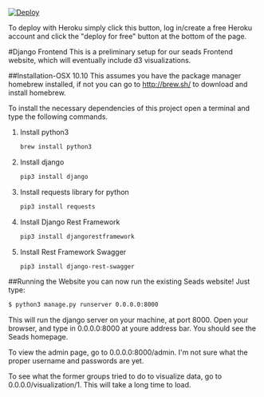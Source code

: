 [![Deploy](https://www.herokucdn.com/deploy/button.svg)](https://heroku.com/deploy)

To deploy with Heroku simply click this button, log in/create a free Heroku account and click the "deploy for free" button at the bottom of the page.

#Django Frontend
This is a preliminary setup for our seads Frontend website, which will eventually include d3 visualizations. 

##Installation-OSX 10.10
This assumes you have the package manager homebrew installed, if not you can go to http://brew.sh/ to download and install homebrew.

To install the necessary dependencies of this project open a terminal and type the following commands.

1. Install python3

    ```sh
    brew install python3
    ```

2. Install django

    ```sh
    pip3 install django
    ```

3. Install requests library for python

    ```sh
    pip3 install requests
    ```

4. Install Django Rest Framework

    ```sh
    pip3 install djangorestframework
    ```

5. Install Rest Framework Swagger

    ```sh
    pip3 install django-rest-swagger
    ```

##Running the Website
you can now run the existing Seads website! Just type:

```sh
$ python3 manage.py runserver 0.0.0.0:8000
```

This will run the django server on your machine, at port 8000. Open your browser, and type in 0.0.0.0:8000 at youre address bar. You should see the Seads homepage.

To view the admin page, go to 0.0.0.0:8000/admin. I'm not sure what the proper username and passwords are yet.

To see what the former groups tried to do to visualize data, go to 0.0.0.0/visualization/1. This will take a long time to load.
